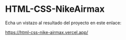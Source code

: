 # HTML-CSS-NikeAirmax
Echa un vistazo al resultado del proyecto en este enlace:

https://html-css-nike-airmax.vercel.app/
